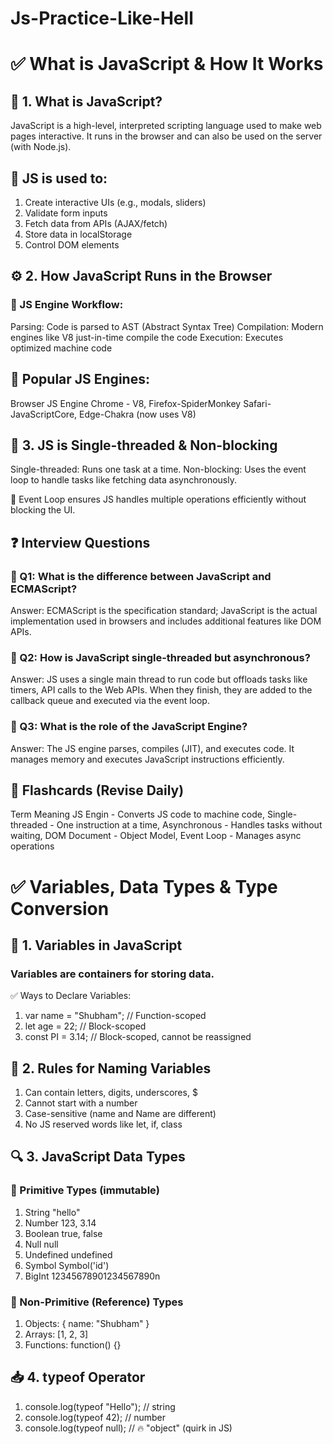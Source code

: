 # Js-Practice-Like-Hell

# ✅ What is JavaScript & How It Works

## 🧠 1. What is JavaScript?
JavaScript is a high-level, interpreted scripting language used to make web pages interactive. It runs in the browser and can also be used on the server (with Node.js).

## 🔹 JS is used to:
1. Create interactive UIs (e.g., modals, sliders)
2. Validate form inputs
3. Fetch data from APIs (AJAX/fetch)
4. Store data in localStorage
5. Control DOM elements


## ⚙️ 2. How JavaScript Runs in the Browser

### 🧩 JS Engine Workflow:
Parsing: Code is parsed to AST (Abstract Syntax Tree)
Compilation: Modern engines like V8 just-in-time compile the code
Execution: Executes optimized machine code

## 🚀 Popular JS Engines:
Browser	JS Engine
Chrome - V8, Firefox-SpiderMonkey Safari-JavaScriptCore, Edge-Chakra (now uses V8)


## 🧵 3. JS is Single-threaded & Non-blocking

Single-threaded: Runs one task at a time.
Non-blocking: Uses the event loop to handle tasks like fetching data asynchronously.

📌 Event Loop ensures JS handles multiple operations efficiently without blocking the UI.



## ❓ Interview Questions

### 🔸 Q1: What is the difference between JavaScript and ECMAScript?
Answer: ECMAScript is the specification standard; JavaScript is the actual implementation used in browsers and includes additional features like DOM APIs.

### 🔸 Q2: How is JavaScript single-threaded but asynchronous?
Answer: JS uses a single main thread to run code but offloads tasks like timers, API calls to the Web APIs. When they finish, they are added to the callback queue and executed via the event loop.

### 🔸 Q3: What is the role of the JavaScript Engine?
Answer: The JS engine parses, compiles (JIT), and executes code. It manages memory and executes JavaScript instructions efficiently.

## 🧠 Flashcards (Revise Daily)
Term Meaning
JS Engin - Converts JS code to machine code, 
Single-threaded	- One instruction at a time, 
Asynchronous - Handles tasks without waiting,
DOM	Document - Object Model,
Event Loop - Manages async operations


# ✅ Variables, Data Types & Type Conversion

## 📍 1. Variables in JavaScript
### Variables are containers for storing data.
✅ Ways to Declare Variables:
1. var name = "Shubham"; // Function-scoped
2. let age = 22;         // Block-scoped
3. const PI = 3.14;      // Block-scoped, cannot be reassigned

## 🧃 2. Rules for Naming Variables
1. Can contain letters, digits, underscores, $
2. Cannot start with a number
3. Case-sensitive (name and Name are different)
4. No JS reserved words like let, if, class

## 🔍 3. JavaScript Data Types
### 🔹 Primitive Types (immutable)

1. String	"hello"
2. Number	123, 3.14
3. Boolean	true, false
4. Null	null
5. Undefined	undefined
6. Symbol	Symbol('id')
7. BigInt	12345678901234567890n

### 🔸 Non-Primitive (Reference) Types
1. Objects: { name: "Shubham" }
2. Arrays: [1, 2, 3]
3. Functions: function() {}


## 📥 4. typeof Operator
1. console.log(typeof "Hello"); // string
2. console.log(typeof 42);      // number
3. console.log(typeof null);    // 🔥 "object" (quirk in JS)









